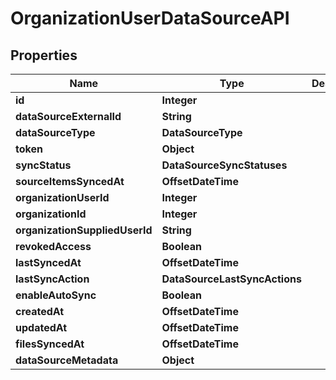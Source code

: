 

# OrganizationUserDataSourceAPI


## Properties

| Name | Type | Description | Notes |
|------------ | ------------- | ------------- | -------------|
|**id** | **Integer** |  |  |
|**dataSourceExternalId** | **String** |  |  |
|**dataSourceType** | **DataSourceType** |  |  |
|**token** | **Object** |  |  |
|**syncStatus** | **DataSourceSyncStatuses** |  |  |
|**sourceItemsSyncedAt** | **OffsetDateTime** |  |  |
|**organizationUserId** | **Integer** |  |  |
|**organizationId** | **Integer** |  |  |
|**organizationSuppliedUserId** | **String** |  |  |
|**revokedAccess** | **Boolean** |  |  |
|**lastSyncedAt** | **OffsetDateTime** |  |  |
|**lastSyncAction** | **DataSourceLastSyncActions** |  |  |
|**enableAutoSync** | **Boolean** |  |  |
|**createdAt** | **OffsetDateTime** |  |  |
|**updatedAt** | **OffsetDateTime** |  |  |
|**filesSyncedAt** | **OffsetDateTime** |  |  |
|**dataSourceMetadata** | **Object** |  |  |



